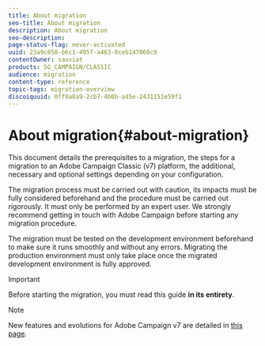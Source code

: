 ```yaml
---
title: About migration
seo-title: About migration
description: About migration
seo-description: 
page-status-flag: never-activated
uuid: 23a9c858-b6c1-495f-a463-0ceb147068c9
contentOwner: sauviat
products: SG_CAMPAIGN/CLASSIC
audience: migration
content-type: reference
topic-tags: migration-overview
discoiquuid: 0ff9a8a9-2cb7-4b0b-a45e-2431151e59f1
---
```


# About migration{#about-migration}

This document details the prerequisites to a migration, the steps for a migration to an Adobe Campaign Classic (v7) platform, the additional, necessary and optional settings depending on your configuration.

The migration process must be carried out with caution, its impacts must be fully considered beforehand and the procedure must be carried out rigorously. It must only be performed by an expert user. We strongly recommend getting in touch with Adobe Campaign before starting any migration procedure.

The migration must be tested on the development environment beforehand to make sure it runs smoothly and without any errors. Migrating the production environment must only take place once the migrated development environment is fully approved.

>[!IMPORTANT]
>
>Before starting the migration, you must read this guide **in its entirety**.

>[!NOTE]
>
>New features and evolutions for Adobe Campaign v7 are detailed in [this page](../../rn/using/latest-release.md).
